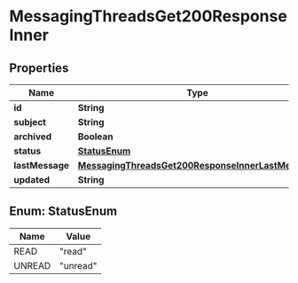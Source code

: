 

# MessagingThreadsGet200ResponseInner


## Properties

| Name | Type | Description | Notes |
|------------ | ------------- | ------------- | -------------|
|**id** | **String** |  |  [optional] |
|**subject** | **String** |  |  [optional] |
|**archived** | **Boolean** |  |  [optional] |
|**status** | [**StatusEnum**](#StatusEnum) |  |  [optional] |
|**lastMessage** | [**MessagingThreadsGet200ResponseInnerLastMessage**](MessagingThreadsGet200ResponseInnerLastMessage.md) |  |  [optional] |
|**updated** | **String** |  |  [optional] |



## Enum: StatusEnum

| Name | Value |
|---- | -----|
| READ | &quot;read&quot; |
| UNREAD | &quot;unread&quot; |



